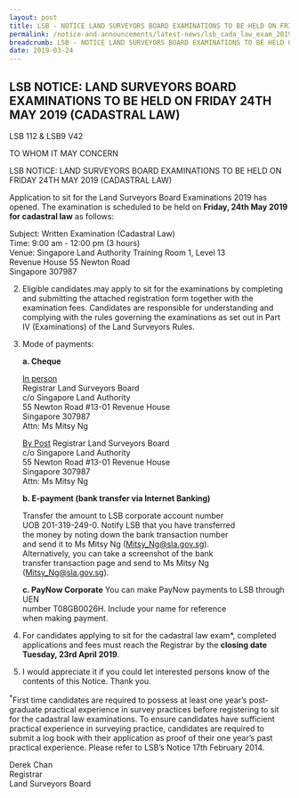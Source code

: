 ```yaml
---
layout: post
title: LSB - NOTICE LAND SURVEYORS BOARD EXAMINATIONS TO BE HELD ON FRIDAY 24TH MAY 2019 (CAD LAW)
permalink: /notice-and-announcements/latest-news/lsb_cada_law_exam_2019/
breadcrumb: LSB - NOTICE LAND SURVEYORS BOARD EXAMINATIONS TO BE HELD ON FRIDAY 24TH MAY 2019 (CAD LAW)
date: 2019-03-24
---
```




LSB NOTICE: LAND SURVEYORS BOARD EXAMINATIONS TO BE HELD ON FRIDAY 24TH MAY 2019 (CADASTRAL LAW)
---

LSB 112 & LSB9 V42

TO WHOM IT MAY CONCERN
 
LSB NOTICE: LAND SURVEYORS BOARD EXAMINATIONS TO BE HELD ON FRIDAY 24TH MAY 2019 (CADASTRAL LAW)

Application to sit for the Land Surveyors Board Examinations 2019 has opened. The examination is scheduled to be held on **Friday, 24th May 2019 for cadastral law** as follows:

Subject: Written Examination (Cadastral Law)<br>
Time: 9:00 am - 12:00 pm (3 hours)<br>
Venue: Singapore Land Authority Training Room 1, Level 13<br>
Revenue House 55 Newton Road<br>
Singapore 307987<br>


2. Eligible candidates may apply to sit for the examinations by completing and submitting the attached registration form together with the examination fees. Candidates are responsible for understanding and complying with the rules governing the examinations as set out in Part IV (Examinations) of the Land Surveyors Rules.<br>


3. Mode of payments: 

     **a. Cheque**
     
     <u>In person</u><br>
     Registrar Land Surveyors Board<br>
     c/o Singapore Land Authority<br>
     55 Newton Road #13-01 Revenue House<br>
     Singapore 307987<br>
     Attn: Ms Mitsy Ng<br>
     
     <u>By Post</u>
     Registrar Land Surveyors Board<br>
     c/o Singapore Land Authority<br>
     55 Newton Road #13-01 Revenue House<br>
     Singapore 307987<br>
     Attn: Ms Mitsy Ng<br>
     
     **b. E-payment (bank transfer via Internet Banking)**
     
     Transfer the amount to LSB corporate account number<br>
     UOB 201-319-249-0. Notify LSB that you have transferred<br>
     the money by noting down the bank transaction number<br>
     and send it to Ms Mitsy Ng (Mitsy_Ng@sla.gov.sg).<br>
     Alternatively, you can take a screenshot of the bank<br>
     transfer transaction page and send to Ms Mitsy Ng<br>
     (<Mitsy_Ng@sla.gov.sg>).<br>
     
      **c. PayNow Corporate**
      You can make PayNow payments to LSB through UEN<br>
      number T08GB0026H. Include your name for reference<br>
      when making payment.<br>
      
4. For candidates applying to sit for the cadastral law exam*, completed applications and fees must reach the Registrar by the **closing date Tuesday, 23rd April 2019**.<br>

5. I would appreciate it if you could let interested persons know of the contents of this Notice. Thank you.

<sup>*</sup>First time candidates are required to possess at least one year’s post-graduate practical experience in survey practices before registering to sit for the cadastral law examinations. To ensure candidates have sufficient practical experience in surveying practice, candidates are required to submit a log book with their application as proof of their one year’s past practical experience. Please refer to LSB’s Notice 17th February 2014.

Derek Chan<br>
Registrar<br>
Land Surveyors Board 

